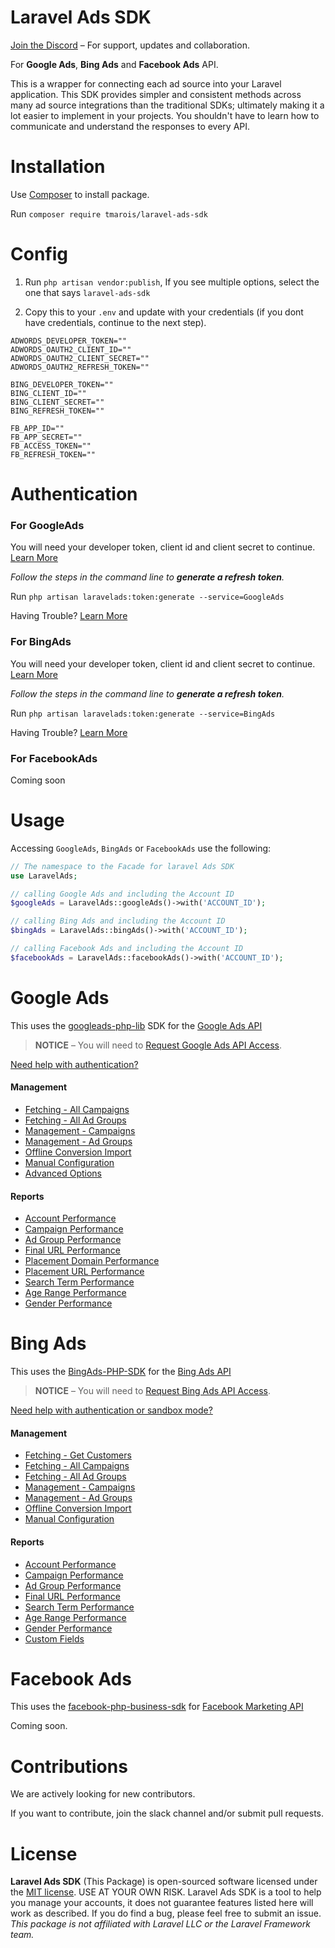 # Laravel Ads SDK

[Join the Discord](https://discord.gg/g3W49zdWm2) – For support, updates and collaboration.

For **Google Ads**, **Bing Ads** and **Facebook Ads** API.

This is a wrapper for connecting each ad source into your Laravel application. This SDK provides simpler and consistent methods across many ad source integrations than the traditional SDKs; ultimately making it a lot easier to implement in your projects. You shouldn't have to learn how to communicate and understand the responses to every API.

# Installation

Use [Composer](http://getcomposer.org/) to install package.

Run `composer require tmarois/laravel-ads-sdk`

# Config

1) Run `php artisan vendor:publish`, If you see multiple options, select the one that says `laravel-ads-sdk`

2) Copy this to your `.env` and update with your credentials (if you dont have credentials, continue to the next step).

```
ADWORDS_DEVELOPER_TOKEN=""
ADWORDS_OAUTH2_CLIENT_ID=""
ADWORDS_OAUTH2_CLIENT_SECRET=""
ADWORDS_OAUTH2_REFRESH_TOKEN=""

BING_DEVELOPER_TOKEN=""
BING_CLIENT_ID=""
BING_CLIENT_SECRET=""
BING_REFRESH_TOKEN=""

FB_APP_ID=""
FB_APP_SECRET=""
FB_ACCESS_TOKEN=""
FB_REFRESH_TOKEN=""
```

# Authentication

### For GoogleAds

You will need your developer token, client id and client secret to continue. [Learn More](GoogleAds-Auth.md)

*Follow the steps in the command line to **generate a refresh token**.*

Run `php artisan laravelads:token:generate --service=GoogleAds`

Having Trouble? [Learn More](GoogleAds-Auth.md)

### For BingAds

You will need your developer token, client id and client secret to continue. [Learn More](BingAds-Auth.md)

*Follow the steps in the command line to **generate a refresh token**.*

Run `php artisan laravelads:token:generate --service=BingAds`

Having Trouble? [Learn More](BingAds-Auth.md)

### For FacebookAds

Coming soon

# Usage

Accessing `GoogleAds`, `BingAds` or `FacebookAds` use the following:

```php
// The namespace to the Facade for laravel Ads SDK
use LaravelAds;

// calling Google Ads and including the Account ID
$googleAds = LaravelAds::googleAds()->with('ACCOUNT_ID');

// calling Bing Ads and including the Account ID
$bingAds = LaravelAds::bingAds()->with('ACCOUNT_ID');

// calling Facebook Ads and including the Account ID
$facebookAds = LaravelAds::facebookAds()->with('ACCOUNT_ID');
```

# Google Ads

This uses the [googleads-php-lib](https://github.com/googleads/googleads-php-lib) SDK for the [Google Ads API](https://developers.google.com/adwords/api/docs/guides/start)

> **NOTICE** – You will need to [Request Google Ads API Access](https://services.google.com/fb/forms/newtoken/).

[Need help with authentication?](GoogleAds-Auth.md)

#### Management
* [Fetching - All Campaigns](GoogleAds-SDK.md#fetch-all-campaigns)
* [Fetching - All Ad Groups](GoogleAds-SDK.md#fetch-all-ad-groups)
* [Management - Campaigns](GoogleAds-SDK.md#campaigns)
* [Management - Ad Groups](GoogleAds-SDK.md#ad-groups)
* [Offline Conversion Import](GoogleAds-SDK.md#offline-conversion-import)
* [Manual Configuration](GoogleAds-SDK.md#manual-configuration)
* [Advanced Options](GoogleAds-SDK.md#need-more-advanced-options)

#### Reports
* [Account Performance](GoogleAds-SDK.md#account-reports)
* [Campaign Performance](GoogleAds-SDK.md#campaign-reports)
* [Ad Group Performance](GoogleAds-SDK.md#ad-group-reports)
* [Final URL Performance](GoogleAds-SDK.md#final-url-performance-report)
* [Placement Domain Performance](GoogleAds-SDK.md#placement-domain-performance-report)
* [Placement URL Performance](GoogleAds-SDK.md#placement-url-performance-report)
* [Search Term Performance](GoogleAds-SDK.md#search-term-performance-report)
* [Age Range Performance](GoogleAds-SDK.md#age-range-performance-report)
* [Gender Performance](GoogleAds-SDK.md#gender-performance-report)

# Bing Ads

This uses the [BingAds-PHP-SDK](https://github.com/BingAds/BingAds-PHP-SDK) for the [Bing Ads API](https://docs.microsoft.com/en-us/bingads/guides/get-started-php?view=bingads-12)

> **NOTICE** – You will need to [Request Bing Ads API Access](https://advertise.bingads.microsoft.com/en-us/resources/bing-partner-program/request-bing-ads-api-access).

[Need help with authentication or sandbox mode?](BingAds-Auth.md)

#### Management
* [Fetching - Get Customers](BingAds-SDK.md#fetch-customers)
* [Fetching - All Campaigns](BingAds-SDK.md#fetch-all-campaigns)
* [Fetching - All Ad Groups](BingAds-SDK.md#fetch-all-ad-groups)
* [Management - Campaigns](BingAds-SDK.md#campaigns)
* [Management - Ad Groups](BingAds-SDK.md#ad-groups)
* [Offline Conversion Import](BingAds-SDK.md#offline-conversion-import)
* [Manual Configuration](BingAds-SDK.md#manual-configuration)

#### Reports
* [Account Performance](BingAds-SDK.md#account-reports)
* [Campaign Performance](BingAds-SDK.md#campaign-reports)
* [Ad Group Performance](BingAds-SDK.md#ad-group-reports)
* [Final URL Performance](BingAds-SDK.md#final-url-performance-report)
* [Search Term Performance](BingAds-SDK.md#search-term-performance-report)
* [Age Range Performance](BingAds-SDK.md#age-range-performance-report)
* [Gender Performance](BingAds-SDK.md#gender-performance-report)
* [Custom Fields](BingAds-SDK.md#custom-fields)


# Facebook Ads

This uses the [facebook-php-business-sdk](https://github.com/facebook/facebook-php-business-sdk) for [Facebook Marketing API](https://developers.facebook.com/docs/marketing-apis)

Coming soon.

# Contributions

We are actively looking for new contributors.

If you want to contribute, join the slack channel and/or submit pull requests.

# License

**Laravel Ads SDK** (This Package) is open-sourced software licensed under the [MIT license](https://opensource.org/licenses/MIT). USE AT YOUR OWN RISK. Laravel Ads SDK is a tool to help you manage your accounts, it does not guarantee features listed here will work as described. If you do find a bug, please feel free to submit an issue. *This package is not affiliated with Laravel LLC or the Laravel Framework team.*
